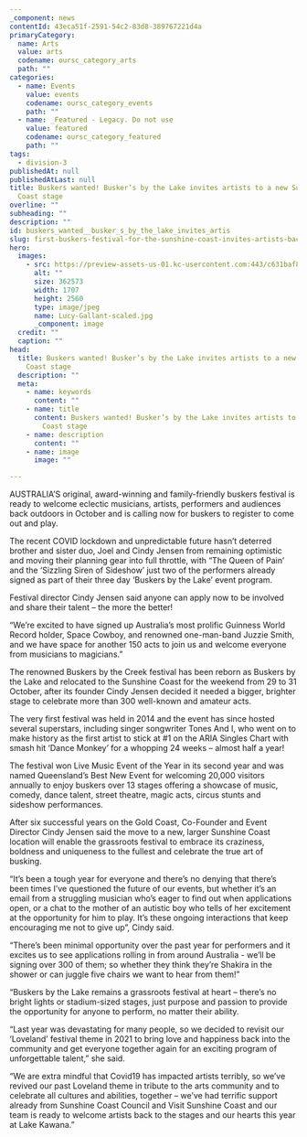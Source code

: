 ```yaml
---
_component: news
contentId: 43eca51f-2591-54c2-83d8-389767221d4a
primaryCategory:
  name: Arts
  value: arts
  codename: oursc_category_arts
  path: ""
categories:
  - name: Events
    value: events
    codename: oursc_category_events
    path: ""
  - name: _Featured - Legacy. Do not use
    value: featured
    codename: oursc_category_featured
    path: ""
tags:
  - division-3
publishedAt: null
publishedAtLast: null
title: Buskers wanted! Busker’s by the Lake invites artists to a new Sunshine
  Coast stage
overline: ""
subheading: ""
description: ""
id: buskers_wanted__busker_s_by_the_lake_invites_artis
slug: first-buskers-festival-for-the-sunshine-coast-invites-artists-back-to-the-stage
hero:
  images:
    - src: https://preview-assets-us-01.kc-usercontent.com:443/c631baf8-1b46-001f-580c-d0001b68b4a8/e61f641e-8f76-494f-91d1-1eb759bfe7c3/Lucy-Gallant-scaled.jpg
      alt: ""
      size: 362573
      width: 1707
      height: 2560
      type: image/jpeg
      name: Lucy-Gallant-scaled.jpg
      _component: image
  credit: ""
  caption: ""
head:
  title: Buskers wanted! Busker’s by the Lake invites artists to a new Sunshine
    Coast stage
  description: ""
  meta:
    - name: keywords
      content: ""
    - name: title
      content: Buskers wanted! Busker’s by the Lake invites artists to a new Sunshine
        Coast stage
    - name: description
      content: ""
    - name: image
      image: ""

---
```

AUSTRALIA’S original, award-winning and family-friendly buskers festival is ready to welcome eclectic musicians, artists, performers and audiences back outdoors in October and is calling now for buskers to register to come out and play.

The recent COVID lockdown and unpredictable future hasn’t deterred brother and sister duo, Joel and Cindy Jensen from remaining optimistic and moving their planning gear into full throttle, with “The Queen of Pain’ and the ‘Sizzling Siren of Sideshow’ just two of the performers already signed as part of their three day ‘Buskers by the Lake’ event program.

Festival director Cindy Jensen said anyone can apply now to be involved and share their talent – the more the better!

“We’re excited to have signed up Australia’s most prolific Guinness World Record holder, Space Cowboy, and renowned one-man-band Juzzie Smith, and we have space for another 150 acts to join us and welcome everyone from musicians to magicians.”

The renowned Buskers by the Creek festival has been reborn as Buskers by the Lake and relocated to the Sunshine Coast for the weekend from 29 to 31 October, after its founder Cindy Jensen decided it needed a bigger, brighter stage to celebrate more than 300 well-known and amateur acts.

The very first festival was held in 2014 and the event has since hosted several superstars, including singer songwriter Tones And I, who went on to make history as the first artist to stick at #1 on the ARIA Singles Chart with smash hit ‘Dance Monkey’ for a whopping 24 weeks – almost half a year!

The festival won Live Music Event of the Year in its second year and was named Queensland’s Best New Event for welcoming 20,000 visitors annually to enjoy buskers over 13 stages offering a showcase of music, comedy, dance talent, street theatre, magic acts, circus stunts and sideshow performances.

After six successful years on the Gold Coast, Co-Founder and Event Director Cindy Jensen said the move to a new, larger Sunshine Coast location will enable the grassroots festival to embrace its craziness, boldness and uniqueness to the fullest and celebrate the true art of busking.

“It’s been a tough year for everyone and there’s no denying that there’s been times I’ve questioned the future of our events, but whether it’s an email from a struggling musician who’s eager to find out when applications open, or a chat to the mother of an autistic boy who tells of her excitement at the opportunity for him to play. It’s these ongoing interactions that keep encouraging me not to give up”, Cindy said.

“There’s been minimal opportunity over the past year for performers and it excites us to see applications rolling in from around Australia - we’ll be signing over 300 of them; so whether they think they’re Shakira in the shower or can juggle five chairs we want to hear from them!”

“Buskers by the Lake remains a grassroots festival at heart – there’s no bright lights or stadium-sized stages, just purpose and passion to provide the opportunity for anyone to perform, no matter their ability.

“Last year was devastating for many people, so we decided to revisit our ‘Loveland’ festival theme in 2021 to bring love and happiness back into the community and get everyone together again for an exciting program of unforgettable talent,” she said.

“We are extra mindful that Covid19 has impacted artists terribly, so we’ve revived our past Loveland theme in tribute to the arts community and to celebrate all cultures and abilities, together – we’ve had terrific support already from Sunshine Coast Council and Visit Sunshine Coast and our team is ready to welcome artists back to the stages and our hearts this year at Lake Kawana.”
